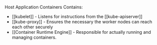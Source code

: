 Host Application Containers
Contains:
- [[kubelet]] - Listens for instructions from the [[kube-apiserver]]
- [[kube-proxy]] - Ensures the necessary the worker nodes can reach each other securely
- [[Container Runtime Engine]] - Responsible for actually running and managing containers.